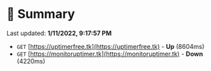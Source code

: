 # 📖 Summary
Last updated: **1/11/2022, 9:17:57 PM**

- `GET` [https://uptimerfree.tk](https://uptimerfree.tk) - **Up** (8604ms)
- `GET` [https://monitoruptimer.tk](https://monitoruptimer.tk) - **Down** (4220ms)
